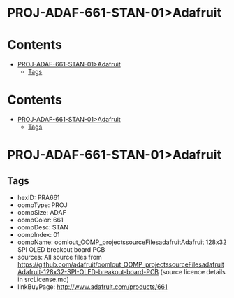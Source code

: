 
PROJ-ADAF-661-STAN-01>Adafruit
==============================

Contents
========

* [PROJ-ADAF-661-STAN-01>Adafruit](#proj-adaf-661-stan-01adafruit)
	* [Tags](#tags)

Contents
========

* [PROJ-ADAF-661-STAN-01>Adafruit](#proj-adaf-661-stan-01adafruit)
	* [Tags](#tags)

# PROJ-ADAF-661-STAN-01>Adafruit

## Tags

- hexID: PRA661
- oompType: PROJ
- oompSize: ADAF
- oompColor: 661
- oompDesc: STAN
- oompIndex: 01
- oompName: oomlout_OOMP_projectssourceFilesadafruitAdafruit 128x32 SPI OLED breakout board PCB
- sources: All source files from https://github.com/adafruit/oomlout_OOMP_projectssourceFilesadafruitAdafruit-128x32-SPI-OLED-breakout-board-PCB (source licence details in srcLicense.md)
- linkBuyPage: http://www.adafruit.com/products/661
